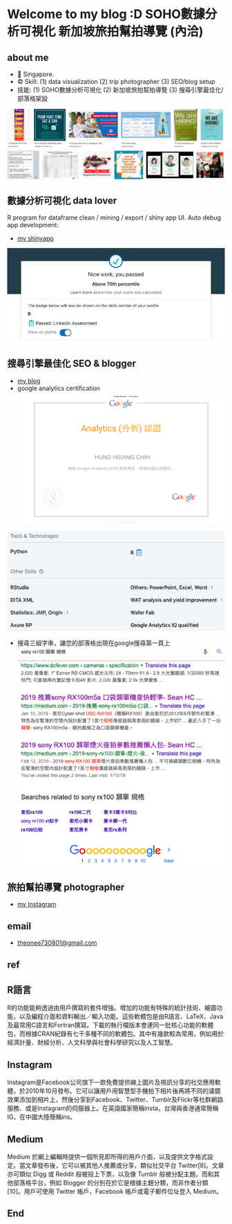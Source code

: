 # Welcome to my blog :D SOHO數據分析可視化 新加坡旅拍幫拍導覽 (內洽)
## about me
- 📍 Singapore.
- ©️ Skill: (1) data visualization (2) trip photographer (3) SEO/blog setup
- 技能: (1) SOHO數據分析可視化 (2) 新加坡旅拍幫拍導覽 (3) 搜尋引擎最佳化/部落格架設

![f1](https://github.com/HCH1/blog/blob/master/fig/pt11.png)

## 數據分析可視化 data lover
R program for dataframe clean / mining / export / shiny app UI.
Auto debug app development:
- [my shinyapp](https://hch1.shinyapps.io/app_preDMC_v5)

![f2](https://github.com/HCH1/blog/blob/master/fig/pt22.png)

## 搜尋引擎最佳化 SEO & blogger
- [my blog](https://medium.com/@hsiangchihhung)
- google analytics certification 
![f3](https://github.com/HCH1/blog/blob/master/fig/pt33.png)

![f4](https://github.com/HCH1/blog/blob/master/fig/pt44.png)

- 搜尋三組字串，讓您的部落格出現在google搜尋第一頁上
![f4](https://github.com/HCH1/blog/blob/master/fig/seo1.png)

## 旅拍幫拍導覽 photographer
- [my Instagram](https://www.instagram.com/redbox111)

## email
- theonee730801@gmail.com

## ref
## R語言
R的功能能夠透過由用戶撰寫的套件增強。增加的功能有特殊的統計技術、繪圖功能，以及編程介面和資料輸出／輸入功能。這些軟體包是由R語言、LaTeX、Java及最常用C語言和Fortran撰寫。下載的執行檔版本會連同一批核心功能的軟體包，而根據CRAN紀錄有七千多種不同的軟體包。其中有幾款較為常用，例如用於經濟計量、財經分析、人文科學與社會科學研究以及人工智慧。
## Instagram
Instagram是Facebook公司旗下一款免費提供線上圖片及視訊分享的社交應用軟體，於2010年10月發布。它可以讓用戶用智慧型手機拍下相片後再將不同的濾鏡效果添加到相片上，然後分享到Facebook、Twitter、Tumblr及Flickr等社群網路服務、或是Instagram的伺服器上。在英語國家簡稱insta，台灣與香港通常簡稱IG，在中國大陸簡稱ins。
## Medium
Medium 於網上編輯時提供一個所見即所得的用戶介面，以及提供文字格式設定。當文章發布後，它可以被其他人推薦或分享，類似社交平台 Twitter[8]。文章亦可類似 Digg 或 Reddit 般被投上下票，以及像 Tumblr 般被分配主題。而和其他部落格平台，例如 Blogger 的分別在於它是根據主題分類，而非作者分類[10]。用戶可使用 Twitter 帳戶，Facebook 帳戶或電子郵件位址登入 Medium。

## End
